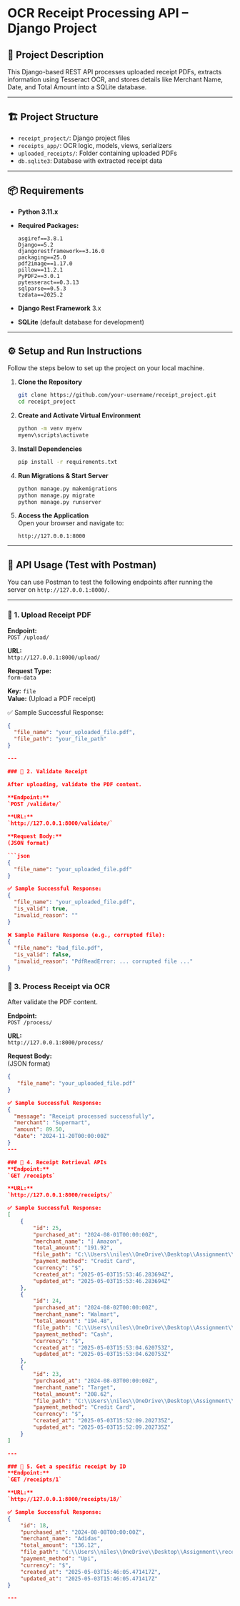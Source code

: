 # OCR Receipt Processing API – Django Project

## 📌 Project Description

This Django-based REST API processes uploaded receipt PDFs, extracts information using Tesseract OCR, and stores details like Merchant Name, Date, and Total Amount into a SQLite database.

---

## 🏗️ Project Structure

- `receipt_project/`: Django project files  
- `receipts_app/`: OCR logic, models, views, serializers  
- `uploaded_receipts/`: Folder containing uploaded PDFs  
- `db.sqlite3`: Database with extracted receipt data  

---

## 📦 Requirements

- **Python 3.11.x**
- **Required Packages:**
    ```
    asgiref==3.8.1
    Django==5.2
    djangorestframework==3.16.0
    packaging==25.0
    pdf2image==1.17.0
    pillow==11.2.1
    PyPDF2==3.0.1
    pytesseract==0.3.13
    sqlparse==0.5.3
    tzdata==2025.2
    ```

- **Django Rest Framework** 3.x  
- **SQLite** (default database for development)

---

## ⚙️ Setup and Run Instructions

Follow the steps below to set up the project on your local machine.

1. **Clone the Repository**  
    ```bash
    git clone https://github.com/your-username/receipt_project.git
    cd receipt_project
    ```

2. **Create and Activate Virtual Environment**  
    ```bash
    python -m venv myenv
    myenv\scripts\activate 
    ```

3. **Install Dependencies**  
    ```bash
    pip install -r requirements.txt
    ```

4. **Run Migrations & Start Server**  
    ```bash
    python manage.py makemigrations
    python manage.py migrate
    python manage.py runserver
    ```

5. **Access the Application**  
    Open your browser and navigate to:  
    ```
    http://127.0.0.1:8000
    ```

---

## 🧪 API Usage (Test with Postman)

You can use Postman to test the following endpoints after running the server on `http://127.0.0.1:8000/`.

---

### 🔹 1. Upload Receipt PDF

**Endpoint:**  
`POST /upload/`

**URL:**  
`http://127.0.0.1:8000/upload/`

**Request Type:**  
`form-data`

**Key:** `file`  
**Value:** (Upload a PDF receipt)

✅ Sample Successful Response:

```json
{
  "file_name": "your_uploaded_file.pdf",
  "file_path": "your_file_path"
}

---

### 🔹 2. Validate Receipt

After uploading, validate the PDF content.

**Endpoint:**  
`POST /validate/`

**URL:**  
`http://127.0.0.1:8000/validate/`

**Request Body:**  
(JSON format)

```json
{
  "file_name": "your_uploaded_file.pdf"
}

✅ Sample Successful Response:
{
  "file_name": "your_uploaded_file.pdf",
  "is_valid": true,
  "invalid_reason": ""
}

❌ Sample Failure Response (e.g., corrupted file):
{
  "file_name": "bad_file.pdf",
  "is_valid": false,
  "invalid_reason": "PdfReadError: ... corrupted file ..."
}

```

### 🔹 3. Process Receipt via OCR

After validate the PDF content.

**Endpoint:**  
`POST /process/`

**URL:**  
`http://127.0.0.1:8000/process/`

**Request Body:**  
(JSON format)

```json
{
   "file_name": "your_uploaded_file.pdf"
}

✅ Sample Successful Response:
{
  "message": "Receipt processed successfully",
  "merchant": "Supermart",
  "amount": 89.50,
  "date": "2024-11-20T00:00:00Z"
}
---

### 🔹 4. Receipt Retrieval APIs 
**Endpoint:**  
`GET /receipts`

**URL:**  
`http://127.0.0.1:8000/receipts/`

✅ Sample Successful Response:
[
    {
        "id": 25,
        "purchased_at": "2024-08-01T00:00:00Z",
        "merchant_name": "| Amazon",
        "total_amount": "191.92",
        "file_path": "C:\\Users\\niles\\OneDrive\\Desktop\\Assignment\\receipt_project\\uploaded_receipts\\8f775375-4675-4b5b-aa92-bc9ea92e88e2_1)receipt.pdf",
        "payment_method": "Credit Card",
        "currency": "$",
        "created_at": "2025-05-03T15:53:46.283694Z",
        "updated_at": "2025-05-03T15:53:46.283694Z"
    },
    {
        "id": 24,
        "purchased_at": "2024-08-02T00:00:00Z",
        "merchant_name": "Walmart",
        "total_amount": "194.48",
        "file_path": "C:\\Users\\niles\\OneDrive\\Desktop\\Assignment\\receipt_project\\uploaded_receipts\\a4dbd32e-55c2-43a9-8563-226ffb07e68a_2)receipt.pdf",
        "payment_method": "Cash",
        "currency": "$",
        "created_at": "2025-05-03T15:53:04.620753Z",
        "updated_at": "2025-05-03T15:53:04.620753Z"
    },
    {
        "id": 23,
        "purchased_at": "2024-08-03T00:00:00Z",
        "merchant_name": "Target",
        "total_amount": "208.62",
        "file_path": "C:\\Users\\niles\\OneDrive\\Desktop\\Assignment\\receipt_project\\uploaded_receipts\\48eebe64-0271-4a95-811b-c0804e64b545_3)receipt.pdf",
        "payment_method": "Credit Card",
        "currency": "$",
        "created_at": "2025-05-03T15:52:09.202735Z",
        "updated_at": "2025-05-03T15:52:09.202735Z"
    }
]    

---

### 🔹 5. Get a specific receipt by ID
**Endpoint:**  
`GET /receipts/1`

**URL:**  
`http://127.0.0.1:8000/receipts/18/`

✅ Sample Successful Response:
{
    "id": 18,
    "purchased_at": "2024-08-08T00:00:00Z",
    "merchant_name": "Adidas",
    "total_amount": "136.12",
    "file_path": "C:\\Users\\niles\\OneDrive\\Desktop\\Assignment\\receipt_project\\uploaded_receipts\\68dd22af-9b75-4603-83e5-074e014a0627_8)receipt.pdf",
    "payment_method": "Upi",
    "currency": "$",
    "created_at": "2025-05-03T15:46:05.471417Z",
    "updated_at": "2025-05-03T15:46:05.471417Z"
}

---